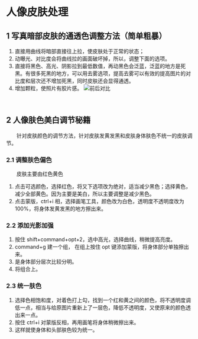 # 人像皮肤处理
 
 
## 1 写真暗部皮肤的通透色调整方法（简单粗暴）

1. 直接用曲线将暗部直接往上拉，使皮肤处于正常的状态；
2. 动曝光、对比度会将曲线拉的画面破坏掉，所以，调整下面的选项。
3. 直接将黑色、高光、阴影拉到最低数值，再动黑色会泛蓝，泛蓝的地方是死黑。有很多死黑的地方，可以用去雾选项，提高去雾可以有效的提高图片的对比度和层次还不增加死黑，同时皮肤还会显得通透。
4. 增加颗粒，使照片有胶片感。
![前后对比](https://upload-images.jianshu.io/upload_images/10947003-7f63426224b99227.png?imageMogr2/auto-orient/strip%7CimageView2/2/w/600)

<br>



## 2 人像肤色美白调节秘籍

&emsp;&emsp;针对皮肤颜色的调节方法，针对皮肤发黄发黑和皮肤身体肤色不统一的皮肤调节。

### 2.1 调整肤色偏色
&emsp;&emsp;皮肤主要由红色黄色
1. 点击可选颜色，选择红色，将又下选项改为绝对，适当减少黑色；选择黄色，减少全部黄色。因为主要是美白，所以主要调整是减少黑色。
2. 点击蒙版，ctrl+i 相，选择画笔工具，颜色改为白色，透明度不透明度改为100%，将身体发黄发黑的地方擦出来。

### 2.2 添加光影加强
1. 按住 shift+command+opt+2，选中高光，选择曲线，稍微提高亮度。
2. command+g 建一个组， 在组上按住 opt 键添加蒙版，将身体部分单独擦出来。
3. 是身体部分层次比较分明。
4. 将组合上。

### 2.3 统一肤色
1. 选择色相饱和度，对着色打上勾，找到一个红和黄之间的颜色，将不透明度调低一点，相当与给原图片重新上了一层色，降低不透明度，又使原来的颜色透出来一点。
2. 按住 ctrl+i 对蒙版反相，再用画笔将身体稍微擦出来。
3. 这样就使身体和头部肤色较为统一。
